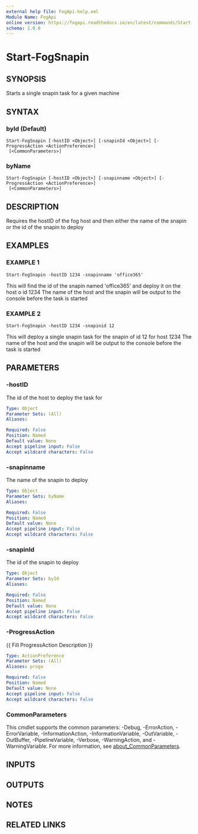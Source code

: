 ```yaml
---
external help file: FogApi-help.xml
Module Name: FogApi
online version: https://fogapi.readthedocs.io/en/latest/commands/Start-FogSnapin
schema: 2.0.0
---
```


# Start-FogSnapin

## SYNOPSIS
Starts a single snapin task for a given machine

## SYNTAX

### byId (Default)
```
Start-FogSnapin [-hostID <Object>] [-snapinId <Object>] [-ProgressAction <ActionPreference>]
 [<CommonParameters>]
```

### byName
```
Start-FogSnapin [-hostID <Object>] [-snapinname <Object>] [-ProgressAction <ActionPreference>]
 [<CommonParameters>]
```

## DESCRIPTION
Requires the hostID of the fog host and then either the name of the snapin or the id of the snapin to deploy

## EXAMPLES

### EXAMPLE 1
```
Start-FogSnapin -hostID 1234 -snapinname 'office365'
```

This will find the id of the snapin named 'office365' and deploy it on the host o id 1234
The name of the host and the snapin will be output to the console before the task is started

### EXAMPLE 2
```
Start-FogSnapin -hostID 1234 -snapinid 12
```

This will deploy a single snapin task for the snapin of id 12 for host 1234
The name of the host and the snapin will be output to the console before the task is started

## PARAMETERS

### -hostID
The id of the host to deploy the task for

```yaml
Type: Object
Parameter Sets: (All)
Aliases:

Required: False
Position: Named
Default value: None
Accept pipeline input: False
Accept wildcard characters: False
```

### -snapinname
The name of the snapin to deploy

```yaml
Type: Object
Parameter Sets: byName
Aliases:

Required: False
Position: Named
Default value: None
Accept pipeline input: False
Accept wildcard characters: False
```

### -snapinId
The id of the snapin to deploy

```yaml
Type: Object
Parameter Sets: byId
Aliases:

Required: False
Position: Named
Default value: None
Accept pipeline input: False
Accept wildcard characters: False
```

### -ProgressAction
{{ Fill ProgressAction Description }}

```yaml
Type: ActionPreference
Parameter Sets: (All)
Aliases: proga

Required: False
Position: Named
Default value: None
Accept pipeline input: False
Accept wildcard characters: False
```

### CommonParameters
This cmdlet supports the common parameters: -Debug, -ErrorAction, -ErrorVariable, -InformationAction, -InformationVariable, -OutVariable, -OutBuffer, -PipelineVariable, -Verbose, -WarningAction, and -WarningVariable. For more information, see [about_CommonParameters](http://go.microsoft.com/fwlink/?LinkID=113216).

## INPUTS

## OUTPUTS

## NOTES

## RELATED LINKS
